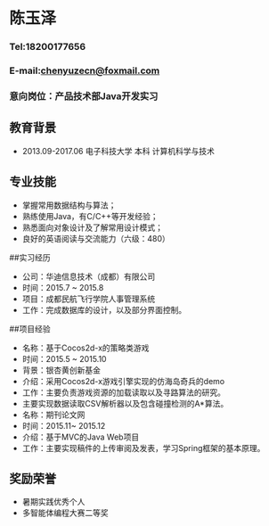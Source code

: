 # **陈玉泽**

### Tel:18200177656
### E-mail:<chenyuzecn@foxmail.com>
### 意向岗位：产品技术部Java开发实习
## 教育背景
* 2013.09-2017.06    电子科技大学   本科     计算机科学与技术
## 专业技能
* 掌握常用数据结构与算法；
* 熟练使用Java，有C/C++等开发经验；
* 熟悉面向对象设计及了解常用设计模式；
* 良好的英语阅读与交流能力（六级：480）

##实习经历
* 公司：华迪信息技术（成都）有限公司
* 时间：2015.7 ~ 2015.8
* 项目：成都民航飞行学院人事管理系统
* 工作：完成数据库的设计，以及部分界面控制。

##项目经验
* 名称：基于Cocos2d-x的策略类游戏
* 时间：2015.5 ~ 2015.10
* 背景：银杏黄创新基金
* 介绍：采用Cocos2d-x游戏引擎实现的仿海岛奇兵的demo
* 工作：主要负责游戏资源的加载读取以及寻路算法的研究。
* 主要实现数据读取CSV解析器以及包含碰撞检测的A*算法。
* 名称：期刊论文网
* 时间：2015.11~ 2015.12
* 介绍：基于MVC的Java Web项目
* 工作：主要实现稿件的上传审阅及发表，学习Spring框架的基本原理。

## 奖励荣誉
* 暑期实践优秀个人
* 多智能体编程大赛二等奖


